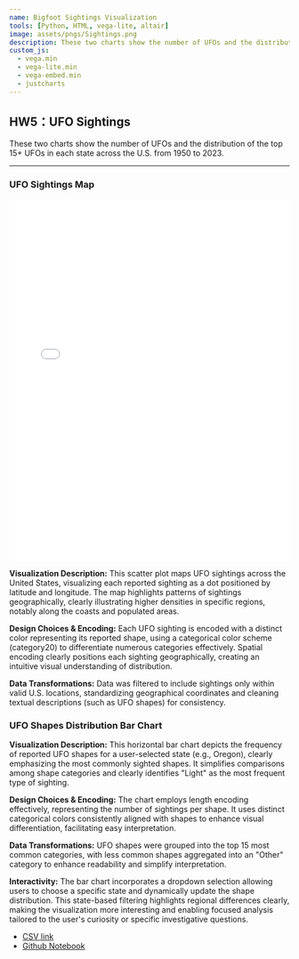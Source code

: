 ```yaml
---
name: Bigfoot Sightings Visualization
tools: [Python, HTML, vega-lite, altair]
image: assets/pngs/Sightings.png
description: These two charts show the number of UFOs and the distribution of the top 15+ UFOs in each state across the U.S. from 1950 to 2023.
custom_js:
  - vega.min
  - vega-lite.min
  - vega-embed.min
  - justcharts
---
```



## HW5：UFO Sightings
These two charts show the number of UFOs and the distribution of the top 15+ UFOs in each state across the U.S. from 1950 to 2023.


---
### UFO Sightings Map

<iframe src="/python_notebooks/ufo_sightings.html" width="100%" height="650" style="border:none;"></iframe>

**Visualization Description:**
This scatter plot maps UFO sightings across the United States, visualizing each reported sighting as a dot positioned by latitude and longitude. The map highlights patterns of sightings geographically, clearly illustrating higher densities in specific regions, notably along the coasts and populated areas.

**Design Choices & Encoding:**
Each UFO sighting is encoded with a distinct color representing its reported shape, using a categorical color scheme (category20) to differentiate numerous categories effectively. Spatial encoding clearly positions each sighting geographically, creating an intuitive visual understanding of distribution.

**Data Transformations:**
Data was filtered to include sightings only within valid U.S. locations, standardizing geographical coordinates and cleaning textual descriptions (such as UFO shapes) for consistency.


### UFO Shapes Distribution Bar Chart

<vegachart schema-url="{{ site.baseurl }}/assets/json/ufo_sightings_distribution.json" style="width: 100%"></vegachart>

**Visualization Description:**
This horizontal bar chart depicts the frequency of reported UFO shapes for a user-selected state (e.g., Oregon), clearly emphasizing the most commonly sighted shapes. It simplifies comparisons among shape categories and clearly identifies "Light" as the most frequent type of sighting.

**Design Choices & Encoding:**
The chart employs length encoding effectively, representing the number of sightings per shape. It uses distinct categorical colors consistently aligned with shapes to enhance visual differentiation, facilitating easy interpretation.

**Data Transformations:**
UFO shapes were grouped into the top 15 most common categories, with less common shapes aggregated into an "Other" category to enhance readability and simplify interpretation.

**Interactivity:**
The bar chart incorporates a dropdown selection allowing users to choose a specific state and dynamically update the shape distribution. This state-based filtering highlights regional differences clearly, making the visualization more interesting and enabling focused analysis tailored to the user's curiosity or specific investigative questions.

- [CSV link](https://github.com/UIUC-iSchool-DataViz/is445_data/raw/main/ufo-scrubbed-geocoded-time-standardized-00.csv)
- [Github Notebook](https://github.com/EyesLikeStar/EyesLikeStar.github.io/blob/main/python_notebooks/HW5.ipynb)